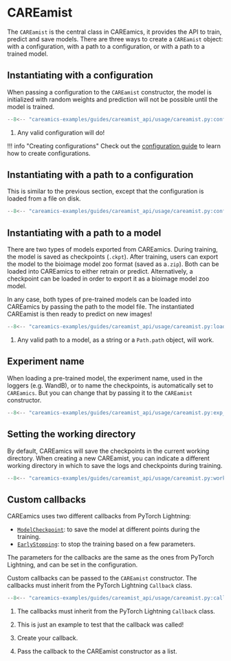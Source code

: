 # CAREamist

The `CAREamist` is the central class in CAREamics, it provides the API to train, predict
and save models. There are three ways to create a `CAREamist` object: with a configuration, 
with a path to a configuration, or with a path to a trained model.


## Instantiating with a configuration

When passing a configuration to the `CAREamist` constructor, the model is initialized
with random weights and prediction will not be possible until the model is trained.


```python title="Instantiating CAREamist with a configuration"
--8<-- "careamics-examples/guides/careamist_api/usage/careamist.py:config"
```

1. Any valid configuration will do!

!!! info "Creating configurations"
    Check out the [configuration guide](../configuration/index.md) to learn how to create
    configurations.


## Instantiating with a path to a configuration

This is similar to the previous section, except that the configuration is loaded from
a file on disk.

```python title="Instantiating CAREamist with a path to a configuration"
--8<-- "careamics-examples/guides/careamist_api/usage/careamist.py:config_path"
```

## Instantiating with a path to a model

There are two types of models exported from CAREamics. During training, the model is
saved as checkpoints (`.ckpt`). After training, users can export the model to the 
bioimage model zoo format (saved as a`.zip`). Both can be loaded into CAREamics to
either retrain or predict. Alternatively, a checkpoint can be loaded in order to 
export it as a bioimage model zoo model.

In any case, both types of pre-trained models can be loaded into CAREamics by passing
the path to the model file. The instantiated CAREamist is then ready to predict on new
images!


```python title="Instantiating CAREamist with a path to a model"
--8<-- "careamics-examples/guides/careamist_api/usage/careamist.py:load_model"
```

1. Any valid path to a model, as a string or a `Path.path` object, will work.


## Experiment name

When loading a pre-trained model, the experiment name, used in the loggers (e.g. WandB),
or to name the checkpoints, is automatically set to `CAREamics`. But you can change that
by passing it to the `CAREamist` constructor.

```python title="Changing the experiment name"
--8<-- "careamics-examples/guides/careamist_api/usage/careamist.py:exp_name"
```

## Setting the working directory

By default, CAREamics will save the checkpoints in the current working directory. When
creating a new CAREamist, you can indicate a different working directory in which to
save the logs and checkpoints during training.

```python title="Changing the working directory"
--8<-- "careamics-examples/guides/careamist_api/usage/careamist.py:work_dir"
```

## Custom callbacks

CAREamics uses two different callbacks from PyTorch Lightning:

- [`ModelCheckpoint`](https://lightning.ai/docs/pytorch/stable/api/lightning.pytorch.callbacks.ModelCheckpoint.html#lightning.pytorch.callbacks.ModelCheckpoint): to save the model at different points during the training.
- [`EarlyStopping`](https://lightning.ai/docs/pytorch/stable/api/lightning.pytorch.callbacks.EarlyStopping.html#lightning.pytorch.callbacks.EarlyStopping): to stop the training based on a few parameters.

The parameters for the callbacks are the same as the ones from PyTorch Lightning, and
can be set in the configuration.

Custom callbacks can be passed to the `CAREamist` constructor. The callbacks must inherit
from the PyTorch Lightning `Callback` class.

```python title="Custom callbacks"
--8<-- "careamics-examples/guides/careamist_api/usage/careamist.py:callbacks"
```

1. The callbacks must inherit from the PyTorch Lightning `Callback` class.

2. This is just an example to test that the callback was called!

3. Create your callback.

4. Pass the callback to the CAREamist constructor as a list.